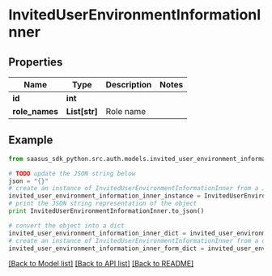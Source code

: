 # InvitedUserEnvironmentInformationInner


## Properties
Name | Type | Description | Notes
------------ | ------------- | ------------- | -------------
**id** | **int** |  | 
**role_names** | **List[str]** | Role name | 

## Example

```python
from saasus_sdk_python.src.auth.models.invited_user_environment_information_inner import InvitedUserEnvironmentInformationInner

# TODO update the JSON string below
json = "{}"
# create an instance of InvitedUserEnvironmentInformationInner from a JSON string
invited_user_environment_information_inner_instance = InvitedUserEnvironmentInformationInner.from_json(json)
# print the JSON string representation of the object
print InvitedUserEnvironmentInformationInner.to_json()

# convert the object into a dict
invited_user_environment_information_inner_dict = invited_user_environment_information_inner_instance.to_dict()
# create an instance of InvitedUserEnvironmentInformationInner from a dict
invited_user_environment_information_inner_form_dict = invited_user_environment_information_inner.from_dict(invited_user_environment_information_inner_dict)
```
[[Back to Model list]](../README.md#documentation-for-models) [[Back to API list]](../README.md#documentation-for-api-endpoints) [[Back to README]](../README.md)


